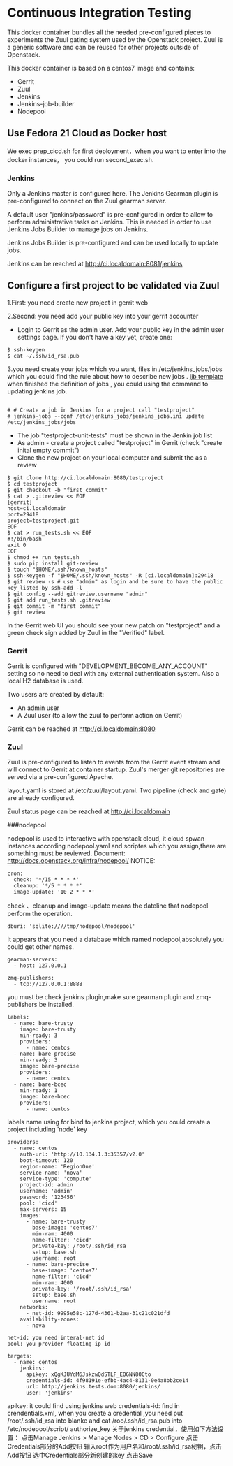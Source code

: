 Continuous Integration Testing
=====================================================

This docker container bundles all the needed pre-configured pieces
to experiments the Zuul gating system used by the Openstack project.
Zuul is a generic software and can be reused for other projects outside
of Openstack.

This docker container is based on a centos7 image and contains:

- Gerrit
- Zuul
- Jenkins
- Jenkins-job-builder
- Nodepool

Use Fedora 21 Cloud as Docker host
----------------------------------
We exec prep_cicd.sh for first deployment，when you want to enter into the docker instances，
you could run second_exec.sh.


### Jenkins

Only a Jenkins master is configured here.
The Jenkins Gearman plugin is pre-configured to connect on the Zuul gearman
server.

A default user "jenkins/password" is pre-configured in order to allow
to perform administrative tasks on Jenkins. This is needed in order
to use Jenkins Jobs Builder to manage jobs on Jenkins.

Jenkins Jobs Builder is pre-configured and can be used locally to update jobs.

Jenkins can be reached at http://ci.localdomain:8081/jenkins






Configure a first project to be validated via Zuul
--------------------------------------------------
1.First: you need create new project in gerrit web

2.Second: you need add your public key into your gerrit accounter 

* Login to Gerrit as the admin user. Add your public key in the admin user
  settings page. If you don't have a key yet, create one:
```
$ ssh-keygen
$ cat ~/.ssh/id_rsa.pub
```

3.you need create your jobs which you want, files in /etc/jenkins_jobs/jobs
which you could find the rule about how to describe  new jobs .
[jjb template](http://docs.openstack.org/infra/system-config/jjb.html)
when finished the definition of jobs , you could using the command to updating jenkins job.


```

# # Create a job in Jenkins for a project call "testproject"
# jenkins-jobs --conf /etc/jenkins_jobs/jenkins_jobs.ini update /etc/jenkins_jobs/jobs
```

- The job "testproject-unit-tests" must be shown in the Jenkin job list
- As admin - create a project called "testproject" in Gerrit (check "create inital empty commit")
- Clone the new project on your local computer and submit the as a review

```
$ git clone http://ci.localdomain:8080/testproject
$ cd testproject
$ git checkout -b "first_commit"
$ cat > .gitreview << EOF
[gerrit]
host=ci.localdomain
port=29418
project=testproject.git
EOF
$ cat > run_tests.sh << EOF
#!/bin/bash
exit 0
EOF
$ chmod +x run_tests.sh
$ sudo pip install git-review
$ touch "$HOME/.ssh/known_hosts"
$ ssh-keygen -f "$HOME/.ssh/known_hosts" -R [ci.localdomain]:29418
$ git review -s # use "admin" as login and be sure to have the public key listed by ssh-add -l
$ git config --add gitreview.username "admin"
$ git add run_tests.sh .gitreview
$ git commit -m "first commit"
$ git review
```

In the Gerrit web UI you should see your new patch on "testproject" and a green check
sign added by Zuul in the "Verified" label.

### Gerrit

Gerrit is configured with "DEVELOPMENT_BECOME_ANY_ACCOUNT" setting so
no need to deal with any external authentication system. Also a local H2
database is used.

Two users are created by default:

- An admin user
- A Zuul user (to allow the zuul to perform action on Gerrit)

Gerrit can be reached at http://ci.localdomain:8080

### Zuul

Zuul is pre-configured to listen to events from the Gerrit event stream
and will connect to Gerrit at container startup. Zuul's merger
git repositories are served via a pre-configured Apache.

layout.yaml is stored at /etc/zuul/layout.yaml. Two pipeline (check and gate)
are already configured.

Zuul status page can be reached at http://ci.localdomain

###nodepool

nodepool is used to interactive with openstack cloud, it cloud spwan instances according 
nodepool.yaml and scriptes which you assign,there are something must be reviewed.
Document: http://docs.openstack.org/infra/nodepool/
NOTICE:
```
cron:
  check: '*/15 * * * *'
  cleanup: '*/5 * * * *'
  image-update: '10 2 * * *'
```  
  
  
check 、cleanup and image-update means the dateline that nodepool perform the operation.
```
dburi: 'sqlite:////tmp/nodepool/nodepool'
```
It appears that you need a database which named nodepool,absolutely you could get other names.
```
gearman-servers:
  - host: 127.0.0.1

zmq-publishers:
  - tcp://127.0.0.1:8888
```
you must be check jenkins plugin,make sure gearman plugin and zmq-publishers be installed.

```
labels:
  - name: bare-trusty
    image: bare-trusty
    min-ready: 3
    providers:
      - name: centos
  - name: bare-precise
    min-ready: 3
    image: bare-precise
    providers:
      - name: centos
  - name: bare-bcec
    min-ready: 1
    image: bare-bcec
    providers:
      - name: centos
```
labels name using for bind to jenkins project, which you could create a project including 'node' key


```
providers:
  - name: centos
    auth-url: 'http://10.134.1.3:35357/v2.0'
    boot-timeout: 120
    region-name: 'RegionOne'
    service-name: 'nova'
    service-type: 'compute'
    project-id: admin
    username: 'admin'
    password: '123456'
    pool: 'cicd'
    max-servers: 15
    images:
      - name: bare-trusty
        base-image: 'centos7'
        min-ram: 4000
        name-filter: 'cicd'
        private-key: /root/.ssh/id_rsa
        setup: base.sh
        username: root
      - name: bare-precise
        base-image: 'centos7'
        name-filter: 'cicd'
        min-ram: 4000
        private-key: '/root/.ssh/id_rsa'
        setup: base.sh
        username: root
    networks:
      - net-id: 9995e58c-127d-4361-b2aa-31c21c021dfd
    availability-zones:
      - nova

net-id: you need interal-net id
pool: you provider floating-ip id

targets:
  - name: centos
    jenkins:
      apikey: xQgKJUYdM6JskzwQdSTLF_EOGNN80Cto
      credentials-id: 4f98191e-efbb-4ac4-8131-0e4a8bb2ce14
      url: http://jenkins.tests.dom:8080/jenkins/
      user: 'jenkins'
```      
apikey: it could find using jenkins web
credentials-id: find in crendentials.xml, when you create a credential ,you need put /root/.ssh/id_rsa into 
blanke and cat /roo/.ssh/id_rsa.pub into /etc/nodepool/script/ authorize_key
关于jenkins credential，使用如下方法设置：
    点击Manage Jenkins > Manage Nodes > CD > Configure
    点击Credentials部分的Add按钮
    输入root作为用户名和/root/.ssh/id_rsa秘钥，点击Add按钮
    选中Credentials部分新创建的key
    点击Save
    
